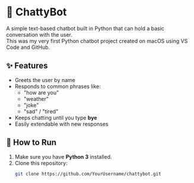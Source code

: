 # 🤖 ChattyBot

A simple text-based chatbot built in Python that can hold a basic conversation with the user.  
This was my very first Python chatbot project created on macOS using VS Code and GitHub.

## ✨ Features
- Greets the user by name
- Responds to common phrases like:
  - "how are you"
  - "weather"
  - "joke"
  - "sad" / "tired"
- Keeps chatting until you type **bye**
- Easily extendable with new responses

## 🚀 How to Run
1. Make sure you have **Python 3** installed.
2. Clone this repository:
   ```bash
   git clone https://github.com/YourUsername/chattybot.git
